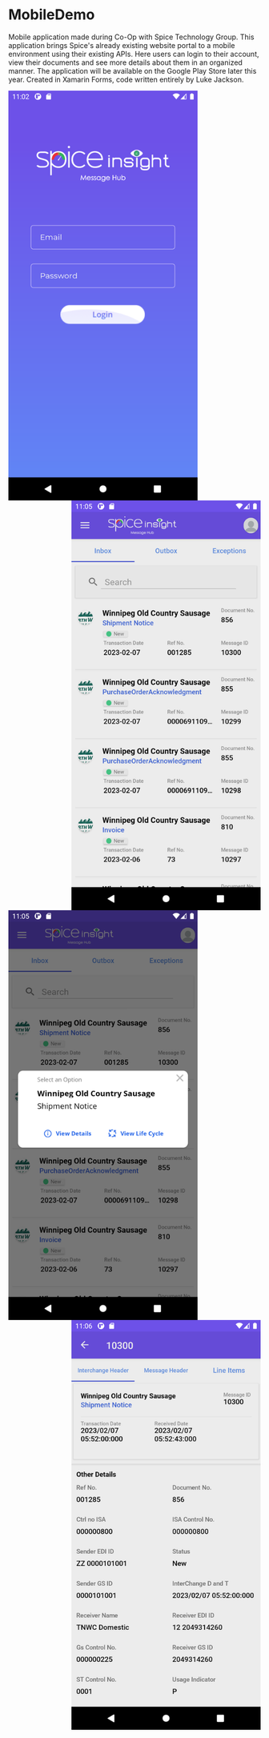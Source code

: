 # MobileDemo
Mobile application made during Co-Op with Spice Technology Group. This application brings Spice's already existing website portal to a mobile environment using their 
existing APIs. Here users can login to their account, view their documents and see more details about them in an organized manner. The application will be available on the
Google Play Store later this year. Created in Xamarin Forms, code written entirely by Luke Jackson.

<div class="row">
  <div class="column">
    <img src="appSamples/Screenshot_1675958533.png" align="left" height="819" width="378" >
  </div>
  <div class="column">
    <img src="appSamples/Screenshot_1675958734.png" align="right" height="819" width="378" >
  </div>
</div>
<div class="row">
  <div class="column">
    <img src="appSamples/Screenshot_1675958746.png" align="left" height="819" width="378" >
  </div>
  <div class="column">
    <img src="appSamples/Screenshot_1675958763.png" align="right" height="819" width="378" >
  </div>
</div>
